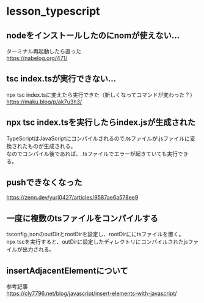 # lesson_typescript

## nodeをインストールしたのにnomが使えない...
ターミナル再起動したら直った  
https://nabelog.org/471/


## tsc index.tsが実行できない...
npx tsc index.tsに変えたら実行できた（新しくなってコマンドが変わった？）  
https://maku.blog/p/ak7u3h3/


## npx tsc index.tsを実行したらindex.jsが生成された
TypeScriptはJavaScriptにコンパイルされるので.tsファイルが.jsファイルに変換されたものが生成される。  
なのでコンパイル後であれば、.tsファイルでエラーが起きていても実行できる。

## pushできなくなった
https://zenn.dev/yuri0427/articles/9587ae6a578ee9

## 一度に複数のtsファイルをコンパイルする
tsconfig.jsonのoutDirとrootDirを設定し、rootDirににtsファイルを置く。  
npx tscを実行すると、outDirに設定したディレクトリにコンパイルされたjsファイルが出力される。

## insertAdjacentElementについて
参考記事  
https://cly7796.net/blog/javascript/insert-elements-with-javascript/
